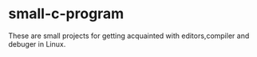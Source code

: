# small-c-program
These are small projects for getting acquainted with editors,compiler and debuger in Linux.


